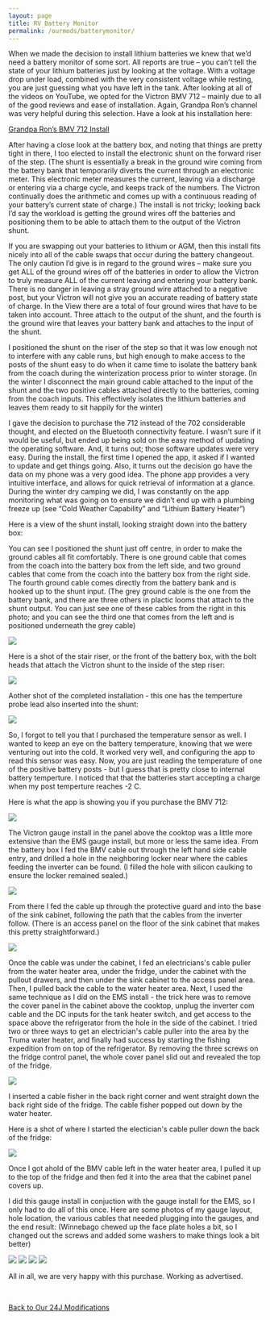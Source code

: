 ```yaml
---
layout: page
title: RV Battery Monitor
permalink: /ourmods/batterymonitor/
---
```


When we made the decision to install lithium batteries we knew that we’d need a battery monitor of some sort.  All reports are true – you can’t tell the state of your lithium batteries just by looking at the voltage.  With a voltage drop under load, combined with the very consistent voltage while resting, you are just guessing what you have left in the tank.  After looking at all of the videos on YouTube, we opted for the Victron BMV 712 – mainly due to all of the good reviews and ease of installation.  Again, Grandpa Ron’s channel was very helpful during this selection.  Have a look at his installation here:

[Grandpa Ron’s BMV 712 Install]( https://www.youtube.com/watch?v=yDOCW4F06fI)

After having a close look at the battery box, and noting that things are pretty tight in there, I too elected to install the electronic shunt on the forward riser of the step.  (The shunt is essentially a break in the ground wire coming from the battery bank that temporarily diverts the current through an electronic meter. This electronic meter measures the current, leaving via a discharge or entering via a charge cycle, and keeps track of the numbers.  The Victron continually does the arithmetic and comes up with a continuous reading of your battery’s current state of charge.)  The install is not tricky; looking back I’d say the workload is getting the ground wires off the batteries and positioning them to be able to attach them to the output of the Victron shunt.

If you are swapping out your batteries to lithium or AGM, then this install fits nicely into all of the cable swaps that occur during the battery changeout.  The only caution I’d give is in regard to the ground wires – make sure you get ALL of the ground wires off of the batteries in order to allow the Victron to truly measure ALL of the current leaving and entering your battery bank.  There is no danger in leaving a stray ground wire attached to a negative post, but your Victron will not give you an accurate reading of battery state of charge.  In the View there are a total of four ground wires that have to be taken into account.  Three attach to the output of the shunt, and the fourth is the ground wire that leaves your battery bank and attaches to the input of the shunt.

I positioned the shunt on the riser of the step so that it was low enough not to interfere with any cable runs, but high enough to make access to the posts of the shunt easy to do when it came time to isolate the battery bank from the coach during the winterization process prior to winter storage.  (In the winter I disconnect the main ground cable attached to the input of the shunt and the two positive cables attached directly to the batteries, coming from the coach inputs.  This effectively isolates the lithium batteries and leaves them ready to sit happily for the winter)

I gave the decision to purchase the 712 instead of the 702 considerable thought, and elected on the Bluetooth connectivity feature.  I wasn’t sure if it would be useful, but ended up being sold on the easy method of updating the operating software.  And, it turns out; those software updates were very easy.  During the install, the first time I opened the app, it asked if I wanted to update and get things going.  Also, it turns out the decision go have the data on my phone was a very good idea.  The phone app provides a very intuitive interface, and allows for quick retrieval of information at a glance.  During the winter dry camping we did, I was constantly on the app monitoring what was going on to ensure we didn’t end up with a plumbing freeze up (see “Cold Weather Capability” and “Lithium Battery Heater”)

Here is a view of the shunt install, looking straight down into the battery box:  

You can see I positioned the shunt just off centre, in order to make the ground cables all fit comfortably.  There is one ground cable that comes from the coach into the battery box from the left side, and two ground cables that come from the coach into the battery box from the right side.  The fourth ground cable comes directly from the battery bank and is hooked up to the shunt input.  (The grey ground cable is the one from the battery bank, and there are three others in plactic looms that attach to the shunt output.  You can just see one of these cables from the right in this photo; and you can see the third one that comes from the left and is positioned underneath the grey cable)

<img src="/assets/2victronweb.jpg"/>

Here is a shot of the stair riser, or the front of the battery box, with the bolt heads that attach the Victron shunt to the inside of the step riser:

<img src="/assets/3victronweb.jpg"/>

Aother shot of the completed installation - this one has the temperture probe lead also inserted into the shunt:

<img src="/assets/1victronweb.jpg"/>

So, I forgot to tell you that I purchased the temperature sensor as well.  I wanted to keep an eye on the battery temperature, knowing that we were venturing out into the cold.  It worked very well, and configuring the app to read this sensor was easy.  Now, you are just reading the temperature of one of the positive battery posts - but I guess that is pretty close to internal battery temperture.  I noticed that that the batteries start accepting a charge when my post temperture reaches -2 C.

Here is what the app is showing you if you purchase the BMV 712:

<img src="/assets/BMVreading2web-.jpg"/>

The Victron gauge install in the panel above the cooktop was a little more extensive than the EMS gauge install, but more or less the same idea.  From the battery box I fed the BMV cable out through the left hand side cable entry, and drilled a hole in the neighboring locker near where the cables feeding the inverter can be found.  (I filled the hole with silicon caulking to ensure the locker remained sealed.) 

<img src="/assets/BMVcableweb.jpg"/>

From there I fed the cable up through the protective guard and into the base of the sink cabinet, following the path that the cables from the inverter follow. (There is an access panel on the floor of the sink cabinet that makes this pretty straightforward.)  

<img src="/assets/BMVsinkacessweb.jpg"/>

Once the cable was under the cabinet, I fed an electricians's cable puller from the water heater area, under the fridge, under the cabinet with the pullout drawers, and then under the sink cabinet to the access panel area.  Then, I pulled back the cable to the water heater area.  Next, I used the same technique as I did on the EMS install - the trick here was to remove the cover panel in the cabinet above the cooktop, unplug the inverter com cable and the DC inputs for the tank heater switch, and get access to the space above the refrigerator from the hole in the side of the cabinet. I tried two or three ways to get an electrician's cable puller into the area by the Truma water heater, and finally had success by starting the fishing expedition from on top of the refrigerator.  By removing the three screws on the fridge control panel, the whole cover panel slid out and revealed the top of the fridge.  

<img src="/assets/fridge-panel-off-web.jpg"/>

I inserted a cable fisher in the back right corner and went straight down the back right side of the fridge.  The  cable fisher popped out down by the water heater.  

Here is a shot of where I started the electician's cable puller down the back of the fridge:

<img src="/assets/cable-fisher-web.jpg"/>

Once I got ahold of the BMV cable left in the water heater area, I pulled it up to the top of the fridge and then fed it into the area that the cabinet panel covers up.

I did this gauge install in conjuction with the gauge install for the EMS, so I only had to do all of this once.  Here are some photos of my gauge layout, hole location, the various cables that needed plugging into the gauges, and the end result:  (Winnebago chewed up the face plate holes a bit, so I changed out the screws and added some washers to make things look a bit better)

<img src="/assets/gauge-layout-web.jpg"/>

<img src="/assets/panel-holes-cut-web.jpg"/>

<img src="/assets/cables-hanging-web.jpg"/>

<img src="/assets/Finished-panel-web.jpg"/>

All in all, we are very happy with this purchase.  Working as advertised.

<br>

[Back to Our 24J Modifications](/ourmods/)
